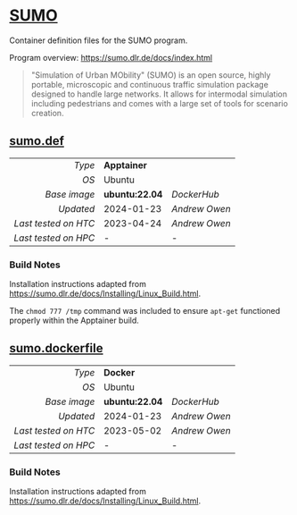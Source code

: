# [SUMO](/software/SUMO)

Container definition files for the SUMO program.

Program overview: https://sumo.dlr.de/docs/index.html

> "Simulation of Urban MObility" (SUMO) is an open source, highly portable, microscopic and continuous 
> traffic simulation package designed to handle large networks. It allows for intermodal simulation 
> including pedestrians and comes with a large set of tools for scenario creation.

## [sumo.def](sumo.def)

| | | |
| ---: | :--- | :--- |
| *Type* | **Apptainer** | |
| *OS* | Ubuntu | |
| *Base image* | **ubuntu:22.04** | *DockerHub* |
| *Updated* | 2024-01-23 | *Andrew Owen* |
| *Last tested on HTC* | 2023-04-24 | *Andrew Owen* |
| *Last tested on HPC* | - | - |

### Build Notes

Installation instructions adapted from https://sumo.dlr.de/docs/Installing/Linux_Build.html.

The `chmod 777 /tmp` command was included to ensure `apt-get` functioned properly within the Apptainer build.

## [sumo.dockerfile](sumo.dockerfile)

| | | |
| ---: | :--- | :--- |
| *Type* | **Docker** | |
| *OS* | Ubuntu | |
| *Base image* | **ubuntu:22.04** | *DockerHub* |
| *Updated* | 2024-01-23 | *Andrew Owen* |
| *Last tested on HTC* | 2023-05-02 | *Andrew Owen* |
| *Last tested on HPC* | - | - |

### Build Notes

Installation instructions adapted from https://sumo.dlr.de/docs/Installing/Linux_Build.html.
